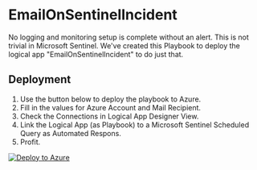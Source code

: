 # EmailOnSentinelIncident

No logging and monitoring setup is complete without an alert. This is not trivial in Microsoft Sentinel. We've created this Playbook to deploy the logical app "EmailOnSentinelIncident" to do just that. 

## Deployment
1. Use the button below to deploy the playbook to Azure.
2. Fill in the values for Azure Account and Mail Recipient.
3. Check the Connections in Logical App Designer View.
4. Link the Logical App (as Playbook) to a Microsoft Sentinel Scheduled Query as Automated Respons.
5. Profit.


[![Deploy to Azure](https://aka.ms/deploytoazurebutton)](https://portal.azure.com/#create/Microsoft.Template/uri/https%3A%2F%2Fraw.githubusercontent.com%2Fchptr8%2FBlueTeam%2Fmain%2FSentinel%2FEmailOnSentinelIncident%2Fazuredeploy.json)
